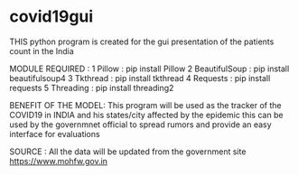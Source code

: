 # covid19gui
THIS python program is created for the gui presentation of the patients count in the India



MODULE REQUIRED :
1 Pillow            : pip install Pillow
2 BeautifulSoup     : pip install beautifulsoup4
3 Tkthread          : pip install tkthread
4 Requests          : pip install requests
5 Threading         : pip install threading2

BENEFIT OF THE MODEL:
This program will be used as the tracker of the COVID19 in INDIA and his states/city affected by the epidemic this can be used by the governmnet official to spread rumors and provide an easy interface for evaluations

SOURCE : All the data will be updated from the government site https://www.mohfw.gov.in
